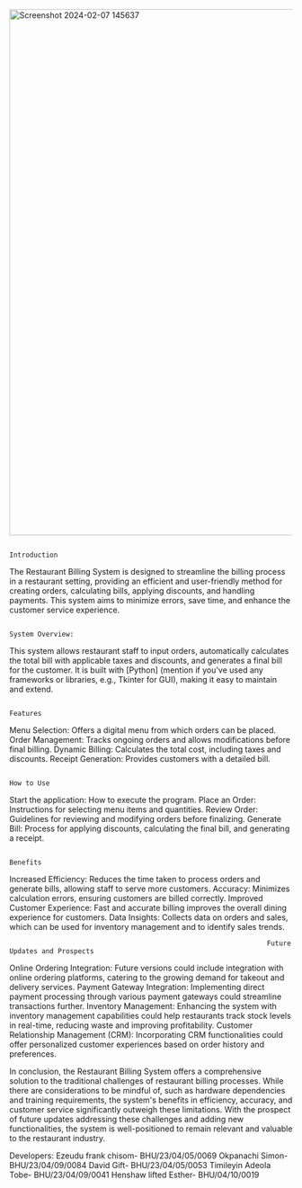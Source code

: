 
<img width="936" alt="Screenshot 2024-02-07 145637" src="https://github.com/Frank-Ezeudu/billing-system-project-for-cos_101/assets/149905733/77106c6e-d136-4964-84eb-92c1241f8d7a">

                                                                      Introduction
The Restaurant Billing System is designed to streamline the billing process in a restaurant setting, providing an efficient and user-friendly method for creating orders, calculating bills, applying discounts, and handling payments. This system aims to minimize errors, save time, and enhance the customer service experience.

                                                                      System Overview:

This system allows restaurant staff to input orders, automatically calculates the total bill with applicable taxes and discounts, and generates a final bill for the customer. It is built with [Python] (mention if you've used any frameworks or libraries, e.g., Tkinter for GUI), making it easy to maintain and extend.

                                                                          Features
Menu Selection: Offers a digital menu from which orders can be placed.
Order Management: Tracks ongoing orders and allows modifications before final billing.
Dynamic Billing: Calculates the total cost, including taxes and discounts.
Receipt Generation: Provides customers with a detailed bill.

                                                                         How to Use
Start the application: How to execute the program. Place an Order: Instructions for selecting menu items and quantities. Review Order: Guidelines for reviewing and modifying orders before finalizing. Generate Bill: Process for applying discounts, calculating the final bill, and generating a receipt.
                                                                         
                                                                         Benefits
Increased Efficiency: Reduces the time taken to process orders and generate bills, allowing staff to serve more customers. 
Accuracy: Minimizes calculation errors, ensuring customers are billed correctly. 
Improved Customer Experience: Fast and accurate billing improves the overall dining experience for customers. 
Data Insights: Collects data on orders and sales, which can be used for inventory management and to identify sales trends.
                                                                    
                                                                    Future Updates and Prospects
Online Ordering Integration: Future versions could include integration with online ordering platforms, catering to the growing demand for takeout and delivery services. 
Payment Gateway Integration: Implementing direct payment processing through various payment gateways could streamline transactions further. 
Inventory Management: Enhancing the system with inventory management capabilities could help restaurants track stock levels in real-time, reducing waste and improving profitability. 
Customer Relationship Management (CRM): Incorporating CRM functionalities could offer personalized customer experiences based on order history and preferences.

In conclusion, the Restaurant Billing System offers a comprehensive solution to the traditional challenges of restaurant billing processes. While there are considerations to be mindful of, such as hardware dependencies and training requirements, the system's benefits in efficiency, accuracy, and customer service significantly outweigh these limitations. With the prospect of future updates addressing these challenges and adding new functionalities, the system is well-positioned to remain relevant and valuable to the restaurant industry.

Developers:
Ezeudu frank chisom- BHU/23/04/05/0069
Okpanachi Simon- BHU/23/04/09/0084
David Gift- BHU/23/04/05/0053
Timileyin Adeola Tobe- BHU/23/04/09/0041
Henshaw lifted Esther- BHU/04/10/0019
